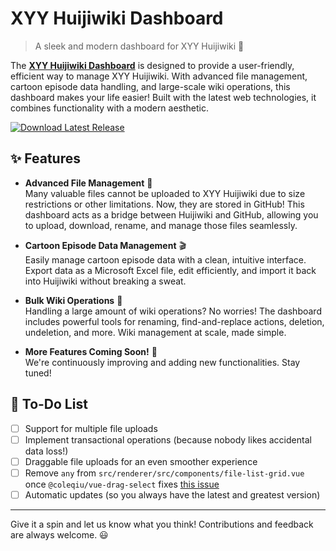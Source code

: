 # XYY Huijiwiki Dashboard

> A sleek and modern dashboard for XYY Huijiwiki 🚀

The **[XYY Huijiwiki Dashboard](https://xyy.huijiwiki.com/wiki/Project:控制中心)** is designed to provide a user-friendly, efficient way to manage XYY Huijiwiki. With advanced file management, cartoon episode data handling, and large-scale wiki operations, this dashboard makes your life easier! Built with the latest web technologies, it combines functionality with a modern aesthetic.

[![Download Latest Release](https://img.shields.io/github/v/release/XYY-huijiwiki/dashboard?label=Download&style=for-the-badge)](https://github.com/XYY-huijiwiki/dashboard/releases/latest)

## ✨ Features

- **Advanced File Management** 📂  
  Many valuable files cannot be uploaded to XYY Huijiwiki due to size restrictions or other limitations. Now, they are stored in GitHub! This dashboard acts as a bridge between Huijiwiki and GitHub, allowing you to upload, download, rename, and manage those files seamlessly.

- **Cartoon Episode Data Management** 🎬  
  Easily manage cartoon episode data with a clean, intuitive interface. Export data as a Microsoft Excel file, edit efficiently, and import it back into Huijiwiki without breaking a sweat.

- **Bulk Wiki Operations** 🔧  
  Handling a large amount of wiki operations? No worries! The dashboard includes powerful tools for renaming, find-and-replace actions, deletion, undeletion, and more. Wiki management at scale, made simple.

- **More Features Coming Soon!** 🚀  
  We're continuously improving and adding new functionalities. Stay tuned!

## 📝 To-Do List

- [ ] Support for multiple file uploads
- [ ] Implement transactional operations (because nobody likes accidental data loss!)
- [ ] Draggable file uploads for an even smoother experience
- [ ] Remove `any` from `src/renderer/src/components/file-list-grid.vue` once `@coleqiu/vue-drag-select` fixes [this issue](https://github.com/credred/vue-drag-select/issues/41)
- [ ] Automatic updates (so you always have the latest and greatest version)

---

Give it a spin and let us know what you think! Contributions and feedback are always welcome. 😃
